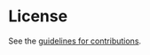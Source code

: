 # License

See the
[guidelines for contributions](https://github.com/x509-hbs/draft-gazdag-x509-hash-sigs/blob//CONTRIBUTING.md).
